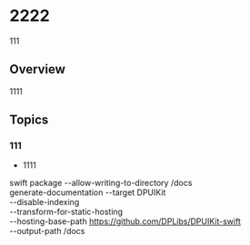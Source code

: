 # 2222

111

## Overview

1111

## Topics

### 111

- 1111

swift package --allow-writing-to-directory /docs \
    generate-documentation --target DPUIKit \
    --disable-indexing \
    --transform-for-static-hosting \
    --hosting-base-path https://github.com/DPLibs/DPUIKit-swift \
    --output-path /docs
